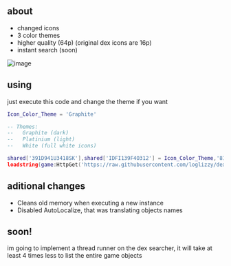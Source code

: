 ## about
* changed icons
* 3 color themes
* higher quality (64p) (original dex icons are 16p)
* instant search (soon)

![image](https://user-images.githubusercontent.com/72479668/146174099-253338c9-caef-41d4-a347-5a19d239d778.png)

## using
just execute this code and change the theme if you want
```lua
Icon_Color_Theme = 'Graphite'

-- Themes:
--   Graphite (dark)
--   Platinium (light)
--   White (full white icons)

shared['391D941U3418SK'],shared['IDFI139F4O312'] = Icon_Color_Theme,'8187023605'
loadstring(game:HttpGet('https://raw.githubusercontent.com/loglizzy/dex-custom/main/loaders/darkdex.lua'))()
```

## aditional changes
* Cleans old memory when executing a new instance
* Disabled AutoLocalize, that was translating objects names

## soon!
im going to implement a thread runner on the dex searcher, it will take at least 4 times less to list the entire game objects
